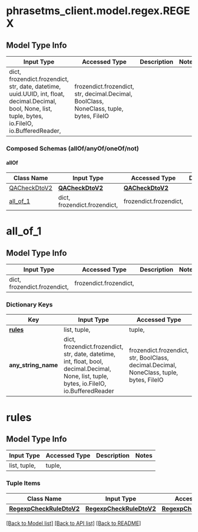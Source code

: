 # phrasetms_client.model.regex.REGEX

## Model Type Info

| Input Type                                                                                                                                              | Accessed Type                                                                           | Description | Notes |
| ------------------------------------------------------------------------------------------------------------------------------------------------------- | --------------------------------------------------------------------------------------- | ----------- | ----- |
| dict, frozendict.frozendict, str, date, datetime, uuid.UUID, int, float, decimal.Decimal, bool, None, list, tuple, bytes, io.FileIO, io.BufferedReader, | frozendict.frozendict, str, decimal.Decimal, BoolClass, NoneClass, tuple, bytes, FileIO |             |

### Composed Schemas (allOf/anyOf/oneOf/not)

#### allOf

| Class Name                      | Input Type                          | Accessed Type                       | Description | Notes |
| ------------------------------- | ----------------------------------- | ----------------------------------- | ----------- | ----- |
| [QACheckDtoV2](QACheckDtoV2.md) | [**QACheckDtoV2**](QACheckDtoV2.md) | [**QACheckDtoV2**](QACheckDtoV2.md) |             |
| [all_of_1](#all_of_1)           | dict, frozendict.frozendict,        | frozendict.frozendict,              |             |

# all_of_1

## Model Type Info

| Input Type                   | Accessed Type          | Description | Notes |
| ---------------------------- | ---------------------- | ----------- | ----- |
| dict, frozendict.frozendict, | frozendict.frozendict, |             |

### Dictionary Keys

| Key                 | Input Type                                                                                                                                  | Accessed Type                                                                           | Description                                                        | Notes      |
| ------------------- | ------------------------------------------------------------------------------------------------------------------------------------------- | --------------------------------------------------------------------------------------- | ------------------------------------------------------------------ | ---------- |
| **[rules](#rules)** | list, tuple,                                                                                                                                | tuple,                                                                                  |                                                                    | [optional] |
| **any_string_name** | dict, frozendict.frozendict, str, date, datetime, int, float, bool, decimal.Decimal, None, list, tuple, bytes, io.FileIO, io.BufferedReader | frozendict.frozendict, str, BoolClass, decimal.Decimal, NoneClass, tuple, bytes, FileIO | any string name can be used but the value must be the correct type | [optional] |

# rules

## Model Type Info

| Input Type   | Accessed Type | Description | Notes |
| ------------ | ------------- | ----------- | ----- |
| list, tuple, | tuple,        |             |

### Tuple Items

| Class Name                                          | Input Type                                          | Accessed Type                                       | Description | Notes |
| --------------------------------------------------- | --------------------------------------------------- | --------------------------------------------------- | ----------- | ----- |
| [**RegexpCheckRuleDtoV2**](RegexpCheckRuleDtoV2.md) | [**RegexpCheckRuleDtoV2**](RegexpCheckRuleDtoV2.md) | [**RegexpCheckRuleDtoV2**](RegexpCheckRuleDtoV2.md) |             |

[[Back to Model list]](../../README.md#documentation-for-models) [[Back to API list]](../../README.md#documentation-for-api-endpoints) [[Back to README]](../../README.md)
